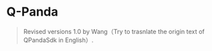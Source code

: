 # Q-Panda
> Revised versions 1.0 by Wang（Try to trasnlate the origin text of QPandaSdk in English）.
